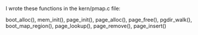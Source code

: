 I wrote these functions in the kern/pmap.c file: 

boot_alloc(), mem_init(), page_init(), page_alloc(), page_free(), pgdir_walk(), boot_map_region(), page_lookup(), page_remove(), page_insert()
